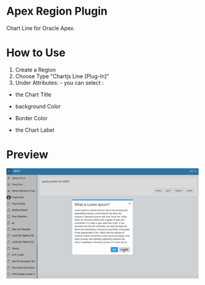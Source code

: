 # Apex Region Plugin
Chart Line for Oracle Apex.


# How to Use
1. Create a Region
2. Choose Type "Chartjs Line [Plug-In]"
3. Under Attributes: - you can select :

- the Chart Title

- background Color

 - Border Color                                        

 - the Chart Label                                      



# Preview

![](https://github.com/allipierre/APEXCONFIRM/blob/master/apexconfirm.gif)
